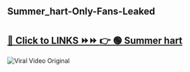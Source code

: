 
 ## Summer_hart-Only-Fans-Leaked

# <h2><a href="https://clipsfans.com/Summer_hart&ref=git">🔗 Click to LINKS ⏩⏩ 👉 🟢 Summer hart </a></h2>

<a href="https://clipsfans.com/Summer_hart&ref=git" rel="nofollow" data-target="animated-image.originalLink"><img src="https://i.ibb.co.com/xMMVF88/686577567.gif" alt="Viral Video Original" style="max-width: 100%; display: inline-block;" data-target="animated-image.originalImage"></a>
